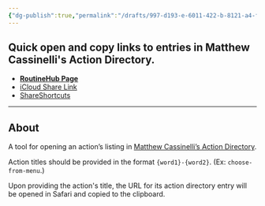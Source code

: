 ```yaml
---
{"dg-publish":true,"permalink":"/drafts/997-d193-e-6011-422-b-8121-a4-f54-db-6-c593/","dgHomeLink":true,"dgPassFrontmatter":false}
---
```



## Quick open and copy links to entries in Matthew Cassinelli's Action Directory.

- [**RoutineHub Page**](https://routinehub.co/shortcut/10921)
- [iCloud Share Link](https://www.icloud.com/shortcuts/84ea7854bb35435cae167c424e9db088)
- [ShareShortcuts](https://shareshortcuts.com/shortcuts/1692-action-directory.html)

---

## About

A tool for opening an action’s listing in [Matthew Cassinelli’s Action Directory](https://www.matthewcassinelli.com/actions). 

Action titles should be provided in the format `{word1}-{word2}`. (Ex: `choose-from-menu`.)

Upon providing the action's title, the URL for its action directory entry will be opened in Safari and copied to the clipboard.